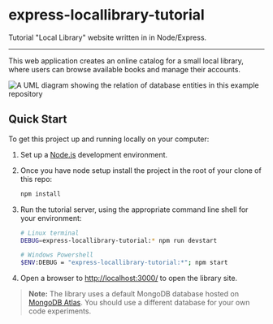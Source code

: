 # express-locallibrary-tutorial

Tutorial "Local Library" website written in in Node/Express.

---

This web application creates an online catalog for a small local library, where users can browse available books and manage their accounts.

![A UML diagram showing the relation of database entities in this example repository](https://raw.githubusercontent.com/mdn/express-locallibrary-tutorial/main/public/images/Library%20Website%20-%20Mongoose_Express.png)


## Quick Start

To get this project up and running locally on your computer:

1. Set up a [Node.js](https://wiki.developer.mozilla.org/en-US/docs/Learn/Server-side/Express_Nodejs/development_environment) development environment.
2. Once you have node setup install the project in the root of your clone of this repo:

   ```bash
   npm install
   ```
3. Run the tutorial server, using the appropriate command line shell for your environment:

   ```bash
   # Linux terminal
   DEBUG=express-locallibrary-tutorial:* npm run devstart
   
   # Windows Powershell
   $ENV:DEBUG = "express-locallibrary-tutorial:*"; npm start
   ```
4. Open a browser to <http://localhost:3000/> to open the library site.

> **Note:** The library uses a default MongoDB database hosted on [MongoDB Atlas](https://www.mongodb.com/cloud/atlas). You should use a different database for your own code experiments.